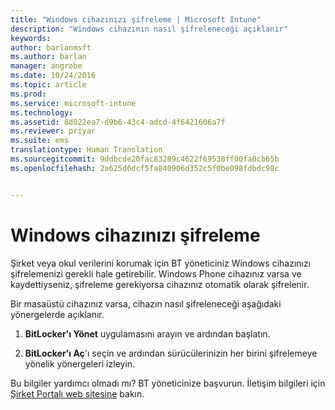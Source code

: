 ```yaml
---
title: "Windows cihazınızı şifreleme | Microsoft Intune"
description: "Windows cihazının nasıl şifreleneceği açıklanır"
keywords: 
author: barlanmsft
ms.author: barlan
manager: angrobe
ms.date: 10/24/2016
ms.topic: article
ms.prod: 
ms.service: microsoft-intune
ms.technology: 
ms.assetid: 8d022ea7-d9b6-43c4-adcd-4f6421606a7f
ms.reviewer: priyar
ms.suite: ems
translationtype: Human Translation
ms.sourcegitcommit: 9ddbcde20fac83289c4622f69538ff00fa0cb65b
ms.openlocfilehash: 2a625d6dcf5fa840906d352c5f0be098fdbdc98c


---
```



# <a name="encrypt-your-windows-device"></a>Windows cihazınızı şifreleme

Şirket veya okul verilerini korumak için BT yöneticiniz Windows cihazınızı şifrelemenizi gerekli hale getirebilir. Windows Phone cihazınız varsa ve kaydettiyseniz, şifreleme gerekiyorsa cihazınız otomatik olarak şifrelenir.

Bir masaüstü cihazınız varsa, cihazın nasıl şifreleneceği aşağıdaki yönergelerde açıklanır.

1.  **BitLocker'ı Yönet** uygulamasını arayın ve ardından başlatın.

2.  **BitLocker'ı Aç**'ı seçin ve ardından sürücülerinizin her birini şifrelemeye yönelik yönergeleri izleyin.

Bu bilgiler yardımcı olmadı mı? BT yöneticinize başvurun. İletişim bilgileri için [Şirket Portalı web sitesine](http://portal.manage.microsoft.com) bakın.



<!--HONumber=Nov16_HO1-->


